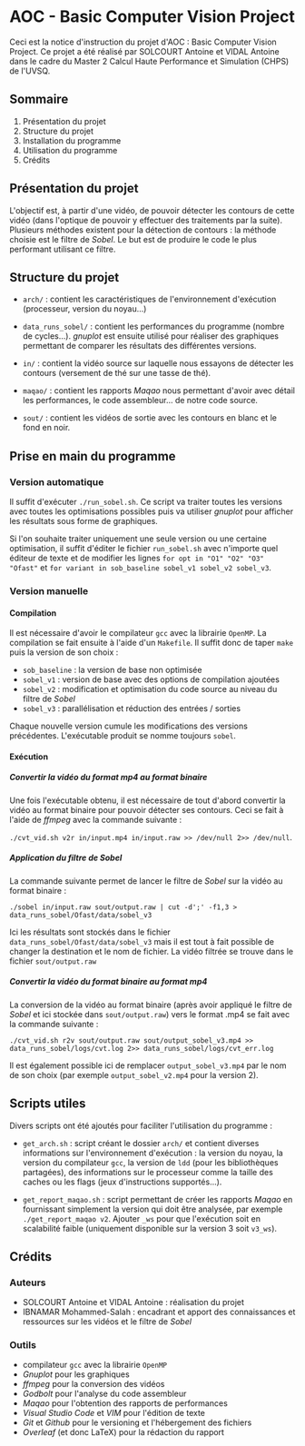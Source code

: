 # AOC - Basic Computer Vision Project

Ceci est la notice d'instruction du projet d'AOC : Basic Computer Vision Project. Ce projet a été réalisé par SOLCOURT Antoine et VIDAL Antoine dans le cadre du Master 2 Calcul Haute Performance et Simulation (CHPS) de l'UVSQ.

## Sommaire

1. Présentation du projet
2. Structure du projet
3. Installation du programme
4. Utilisation du programme
5. Crédits

## Présentation du projet

L'objectif est, à partir d'une vidéo, de pouvoir détecter les contours de cette vidéo (dans l'optique de pouvoir y effectuer des traitements par la suite). Plusieurs méthodes existent pour la détection de contours : la méthode choisie est le filtre de *Sobel*. Le but est de produire le code le plus performant utilisant ce filtre.

## Structure du projet

* `arch/` : contient les caractéristiques de l'environnement d'exécution (processeur, version du noyau...)

* `data_runs_sobel/` : contient les performances du programme (nombre de cycles...). *gnuplot* est ensuite utilisé pour réaliser des graphiques permettant de comparer les résultats des différentes versions.

* `in/` : contient la vidéo source sur laquelle nous essayons de détecter les contours (versement de thé sur une tasse de thé).

* `maqao/` : contient les rapports *Maqao* nous permettant d'avoir avec détail les performances, le code assembleur... de notre code source.

* `sout/` : contient les vidéos de sortie avec les contours en blanc et le fond en noir.

## Prise en main du programme

### Version automatique

Il suffit d'exécuter `./run_sobel.sh`. Ce script va traiter toutes les versions avec toutes les optimisations possibles puis va utiliser *gnuplot* pour afficher les résultats sous forme de graphiques. 

Si l'on souhaite traiter uniquement une seule version ou une certaine optimisation, il suffit d'éditer le fichier `run_sobel.sh` avec n'importe quel éditeur de texte et de modifier les lignes `for opt in "O1" "O2" "O3" "Ofast"` et `for variant in sob_baseline sobel_v1 sobel_v2 sobel_v3`.

### Version manuelle

#### Compilation

Il est nécessaire d'avoir le compilateur `gcc` avec la librairie `OpenMP`. La compilation se fait ensuite à l'aide d'un `Makefile`. Il suffit donc de taper `make` puis la version de son choix :

* `sob_baseline` : la version de base non optimisée
* `sobel_v1` : version de base avec des options de compilation ajoutées
* `sobel_v2` : modification et optimisation du code source au niveau du filtre de *Sobel*
* `sobel_v3` : parallélisation et réduction des entrées / sorties

Chaque nouvelle version cumule les modifications des versions précédentes. L'exécutable produit se nomme toujours `sobel`.

#### Exécution

##### Convertir la vidéo du format mp4 au format binaire

Une fois l'exécutable obtenu, il est nécessaire de tout d'abord convertir la vidéo au format binaire pour pouvoir détecter ses contours. Ceci se fait à l'aide de *ffmpeg* avec la commande suivante : 

`./cvt_vid.sh v2r in/input.mp4 in/input.raw >> /dev/null 2>> /dev/null`. 

##### Application du filtre de *Sobel*

La commande suivante permet de lancer le filtre de *Sobel* sur la vidéo au format binaire :

`./sobel in/input.raw sout/output.raw | cut -d';' -f1,3 > data_runs_sobel/Ofast/data/sobel_v3`

Ici les résultats sont stockés dans le fichier `data_runs_sobel/Ofast/data/sobel_v3` mais il est tout à fait possible de changer la destination et le nom de fichier. La vidéo filtrée se trouve dans le fichier `sout/output.raw`

##### Convertir la vidéo du format binaire au format mp4

La conversion de la vidéo au format binaire (après avoir appliqué le filtre de *Sobel* et ici stockée dans `sout/output.raw`) vers le format .mp4 se fait avec la commande suivante : 

`./cvt_vid.sh r2v sout/output.raw sout/output_sobel_v3.mp4 >> data_runs_sobel/logs/cvt.log 2>> data_runs_sobel/logs/cvt_err.log`

Il est également possible ici de remplacer `output_sobel_v3.mp4` par le nom de son choix (par exemple `output_sobel_v2.mp4` pour la version 2).


## Scripts utiles

Divers scripts ont été ajoutés pour faciliter l'utilisation du programme :

* `get_arch.sh` : script créant le dossier `arch/` et contient diverses informations sur l'environnement d'exécution : la version du noyau, la version du compilateur `gcc`, la version de `ldd` (pour les bibliothèques partagées), des informations sur le processeur comme la taille des caches ou les flags (jeux d'instructions supportés...).

* `get_report_maqao.sh` : script permettant de créer les rapports *Maqao* en fournissant simplement la version qui doit être analysée, par exemple `./get_report_maqao v2`. Ajouter `_ws` pour que l'exécution soit en scalabilité faible (uniquement disponible sur la version 3 soit `v3_ws`).

## Crédits

### Auteurs 

* SOLCOURT Antoine et VIDAL Antoine : réalisation du projet
* IBNAMAR Mohammed-Salah : encadrant et apport des connaissances et ressources sur les vidéos et le filtre de *Sobel*

### Outils

* compilateur `gcc` avec la librairie `OpenMP`
* *Gnuplot* pour les graphiques
* *ffmpeg* pour la conversion des vidéos
* *Godbolt* pour l'analyse du code assembleur
* *Maqao* pour l'obtention des rapports de performances
* *Visual Studio Code* et *VIM* pour l'édition de texte
* *Git* et *Github* pour le versioning et l'hébergement des fichiers
* *Overleaf* (et donc LaTeX) pour la rédaction du rapport
